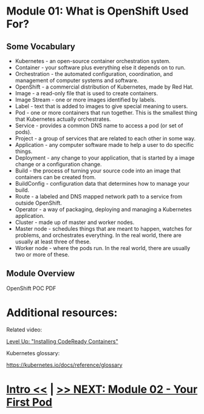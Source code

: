 # Module 01: What is OpenShift Used For?

## Some Vocabulary

* Kubernetes - an open-source container orchestration system.
* Container - your software plus everything else it depends on to run.
* Orchestration - the automated configuration, coordination, and management of computer systems and software.
* OpenShift - a commercial distribution of Kubernetes, made by Red Hat.
* Image - a read-only file that is used to create containers.
* Image Stream - one or more images identified by labels.
* Label - text that is added to images to give special meaning to users.
* Pod - one or more containers that run together. This is the smallest thing that Kubernetes actually orchestrates.
* Service - provides a common DNS name to access a pod (or set of pods).
* Project - a group of services that are related to each other in some way.
* Application - any computer software made to help a user to do specific things.
* Deployment - any change to your application, that is started by a image change or a configuration change.
* Build - the process of turning your source code into an image that containers can be created from.
* BuildConfig - configuration data that determines how to manage your build.
* Route - a labeled and DNS mapped network path to a service from outside OpenShift.
* Operator - a way of packaging, deploying and managing a Kubernetes application.
* Cluster - made up of master and worker nodes.
* Master node - schedules things that are meant to happen, watches for problems, and orchestrates everything. In the real world, there are usually at least three of these.
* Worker node - where the pods run. In the real world, there are usually two or more of these.

## Module Overview

OpenShift POC PDF

# Additional resources:

Related video:

[Level Up: "Installing CodeReady Containers"](https://youtu.be/72Bfw1WxojQ)

Kubernetes glossary: 

https://kubernetes.io/docs/reference/glossary


# [Intro <<](https://github.com/1eve1Up/openshift-workshops/tree/main/101) | [>> NEXT: Module 02 - Your First Pod](../Module%2002%20-%20Your%20First%20Pod)
